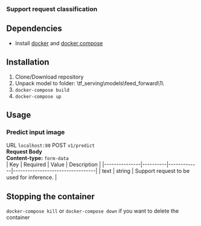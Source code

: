 ### Support request classification 

## Dependencies
- Install [docker](https://docs.docker.com/get-docker/) and [docker compose](https://docs.docker.com/compose/install/)
## Installation
1. Clone/Download repository
2. Unpack model to folder: \tf_serving\models\feed_forward\1\
3. `docker-compose build`
4. `docker-compose up` 
## Usage

### Predict input image
URL `localhost:80`
POST `v1/predict`  
**Request Body**  
**Content-type:** `form-data`  
| Key           | Required | Value       | Description                      |
|---------------|----------|-------------|----------------------------------|
| text          | string   | Support request to be used for inference. |

## Stopping the container
`docker-compose kill` or `docker-compose down` if you want to delete the container
